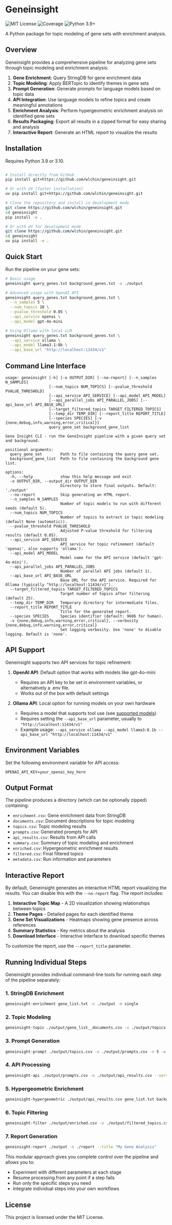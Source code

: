 # Geneinsight

![MIT License](https://img.shields.io/badge/license-MIT-blue)
![Coverage](https://img.shields.io/badge/coverage-89%25-brightgreen)
![Python 3.9+](https://img.shields.io/badge/python-3.9%2B-blue)

A Python package for topic modeling of gene sets with enrichment analysis. 

## Overview

Geneinsight provides a comprehensive pipeline for analyzing gene sets through topic modeling and enrichment analysis:

1. **Gene Enrichment**: Query StringDB for gene enrichment data
2. **Topic Modeling**: Apply BERTopic to identify themes in gene sets
3. **Prompt Generation**: Generate prompts for language models based on topic data
4. **API Integration**: Use language models to refine topics and create meaningful annotations
5. **Enrichment Analysis**: Perform hypergeometric enrichment analysis on identified gene sets
6. **Results Packaging**: Export all results in a zipped format for easy sharing and analysis
7. **Interactive Report**: Generate an HTML report to visualize the results

## Installation

Requires Python 3.9 or 3.10.

```bash

# Install directly from GitHub
pip install git+https://github.com/wlchin/geneinsight.git

# Or with UV (faster installation)
uv pip install git+https://github.com/wlchin/geneinsight.git

# Clone the repository and install in development mode
git clone https://github.com/wlchin/geneinsight.git
cd geneinsight
pip install -e .

# Or with UV for development mode
git clone https://github.com/wlchin/geneinsight.git
cd geneinsight
uv pip install -e .

```

## Quick Start

Run the pipeline on your gene sets:

```bash
# Basic usage
geneinsight query_genes.txt background_genes.txt -o ./output

# Advanced usage with OpenAI API
geneinsight query_genes.txt background_genes.txt \
  --n_samples 5 \
  --num_topics 10 \
  --pvalue_threshold 0.05 \
  --api_service openai \
  --api_model gpt-4o-mini

# Using Ollama with local LLM
geneinsight query_genes.txt background_genes.txt \
  --api_service ollama \
  --api_model llama3.1:8b \
  --api_base_url "http://localhost:11434/v1"
```

## Command Line Interface

```
usage: geneinsight [-h] [-o OUTPUT_DIR] [--no-report] [--n_samples N_SAMPLES]
                   [--num_topics NUM_TOPICS] [--pvalue_threshold PVALUE_THRESHOLD]
                   [--api_service API_SERVICE] [--api_model API_MODEL]
                   [--api_parallel_jobs API_PARALLEL_JOBS] [--api_base_url API_BASE_URL]
                   [--target_filtered_topics TARGET_FILTERED_TOPICS]
                   [--temp_dir TEMP_DIR] [--report_title REPORT_TITLE]
                   [--species SPECIES] [-v {none,debug,info,warning,error,critical}]
                   query_gene_set background_gene_list

Gene Insight CLI - run the GeneInsight pipeline with a given query set and background.

positional arguments:
  query_gene_set        Path to file containing the query gene set.
  background_gene_list  Path to file containing the background gene list.

options:
  -h, --help            show this help message and exit
  -o OUTPUT_DIR, --output_dir OUTPUT_DIR
                        Directory to store final outputs. Default: './output'
  --no-report           Skip generating an HTML report.
  --n_samples N_SAMPLES
                        Number of topic models to run with different seeds (default 5).
  --num_topics NUM_TOPICS
                        Number of topics to extract in topic modeling (default None (automatic)).
  --pvalue_threshold PVALUE_THRESHOLD
                        Adjusted P-value threshold for filtering results (default 0.05).
  --api_service API_SERVICE
                        API service for topic refinement (default 'openai', also supports 'ollama').
  --api_model API_MODEL
                        Model name for the API service (default 'gpt-4o-mini').
  --api_parallel_jobs API_PARALLEL_JOBS
                        Number of parallel API jobs (default 1).
  --api_base_url API_BASE_URL
                        Base URL for the API service. Required for Ollama (typically "http://localhost:11434/v1").
  --target_filtered_topics TARGET_FILTERED_TOPICS
                        Target number of topics after filtering (default 25).
  --temp_dir TEMP_DIR   Temporary directory for intermediate files.
  --report_title REPORT_TITLE
                        Title for the generated report.
  --species SPECIES     Species identifier (default: 9606 for human).
  -v {none,debug,info,warning,error,critical}, --verbosity {none,debug,info,warning,error,critical}
                        Set logging verbosity. Use 'none' to disable logging. Default is 'none'.
```

## API Support

Geneinsight supports two API services for topic refinement:

1. **OpenAI API**: Default option that works with models like gpt-4o-mini
   - Requires an API key to be set in environment variables, or alternatively a .env file.
   - Works out of the box with default settings

2. **Ollama API**: Local option for running models on your own hardware
   - Requires a model that supports tool use (see [supported models](https://ollama.com/search?c=tools))
   - Requires setting the `--api_base_url` parameter, usually to `"http://localhost:11434/v1"`
   - Example usage: `--api_service ollama --api_model llama3:8.1b --api_base_url "http://localhost:11434/v1"`

## Environment Variables

Set the following environment variable for API access:

```
OPENAI_API_KEY=your_openai_key_here
```

## Output Format

The pipeline produces a directory (which can be optionally zipped) containing:

- `enrichment.csv`: Gene enrichment data from StringDB
- `documents.csv`: Document descriptions for topic modeling
- `topics.csv`: Topic modeling results
- `prompts.csv`: Generated prompts for API
- `api_results.csv`: Results from API calls
- `summary.csv`: Summary of topic modeling and enrichment
- `enriched.csv`: Hypergeometric enrichment results
- `filtered.csv`: Final filtered topics
- `metadata.csv`: Run information and parameters

## Interactive Report

By default, Geneinsight generates an interactive HTML report visualizing the results. You can disable this with the `--no-report` flag. The report includes:

1. **Interactive Topic Map** - A 2D visualization showing relationships between topics
2. **Theme Pages** - Detailed pages for each identified theme
3. **Gene Set Visualizations** - Heatmaps showing gene presence across references
4. **Summary Statistics** - Key metrics about the analysis
5. **Download Interface** - Interactive interface to download specific themes

To customize the report, use the `--report_title` parameter.

## Running Individual Steps

Geneinsight provides individual command-line tools for running each step of the pipeline separately:

### 1. StringDB Enrichment
```bash
geneinsight-enrichment gene_list.txt -o ./output -m single
```

### 2. Topic Modeling
```bash
geneinsight-topic ./output/gene_list__documents.csv -o ./output/topics.csv -n 5 -k 10
```

### 3. Prompt Generation
```bash
geneinsight-prompt ./output/topics.csv -o ./output/prompts.csv -n 5 -w 10
```

### 4. API Processing
```bash
geneinsight-api ./output/prompts.csv -o ./output/api_results.csv --service openai --model gpt-4o-mini
```

### 5. Hypergeometric Enrichment
```bash
geneinsight-hypergeometric ./output/api_results.csv gene_list.txt background_genes.txt -o ./output/enriched.csv -p 0.05
```

### 6. Topic Filtering
```bash
geneinsight-filter ./output/enriched.csv -o ./output/filtered_topics.csv -t 25
```

### 7. Report Generation
```bash
geneinsight-report ./output -o ./report --title "My Gene Analysis"
```

This modular approach gives you complete control over the pipeline and allows you to:
- Experiment with different parameters at each stage
- Resume processing from any point if a step fails
- Run only the specific steps you need
- Integrate individual steps into your own workflows

## License

This project is licensed under the MIT License.